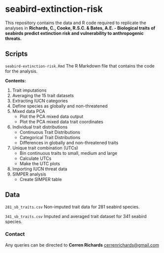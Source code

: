 # seabird-extinction-risk

This repository contains the data and R code required to replicate the analyses in **Richards, C., Cooke, R.S.C. & Bates, A.E. - Biological traits of seabirds predict extinction risk and vulnerability to anthropogenic threats.**


## Scripts
`seabird-extinction-risk.Rmd` The R Markdown file that contains the code for the analysis.

**Contents:**
1. Trait imputations
2. Averaging the 15 trait datasets
3. Extracting IUCN categories
4. Define species as globally and non-threatened
5. Mixed data PCA
    - Plot the PCA mixed data output
    - Plot the PCA mixed data trait coordinates
6. Individual trait distributions
    - Continuous Trait Distributions
    - Categorical Trait Distributions
    - Differences in globally and non-threatened traits
7. Unique trait combination (UTCs)
    - Bin continuous traits to small, medium and large
    - Calculate UTCs
    - Make the UTC plots
8. Importing IUCN threat data
9. SIMPER analysis
    - Create SIMPER table


## Data
`281_sb_traits.csv` Non-imputed trait data for 281 seabird species.

`341_sb_traits.csv` Imputed and averaged trait dataset for 341 seabird species.


### Contact
Any queries can be directed to **Cerren Richards** cerrenrichards@gmail.com
